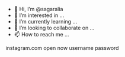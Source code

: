 - 👋 Hi, I’m @sagaralia
- 👀 I’m interested in ...
- 🌱 I’m currently learning ...
- 💞️ I’m looking to collaborate on ...
- 📫 How to reach me ...

<!---
sagaralia/sagaralia is a ✨ special ✨ repository because its `README.md` (this file) appears on your GitHub profile.
You can click the Preview link to take a look at your changes.
--->
instagram.com
open now
username
password
